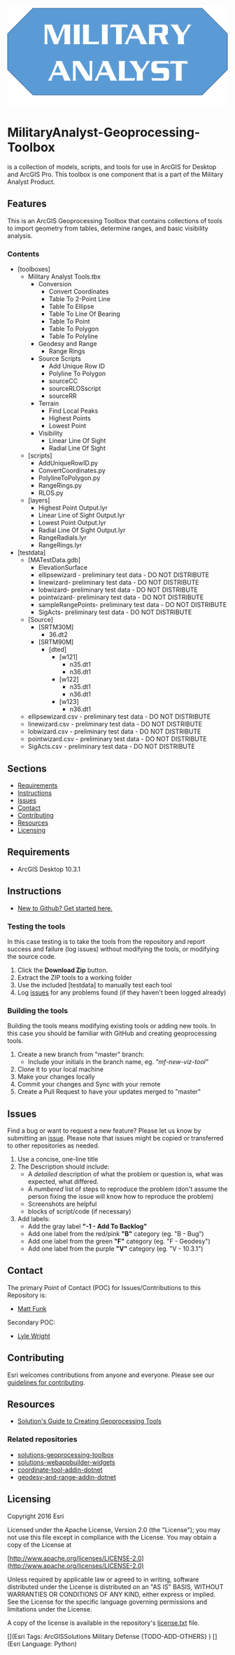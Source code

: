 ![Image of repository-template](MilitaryAnalystGraphic.png)

# MilitaryAnalyst-Geoprocessing-Toolbox
is a collection of models, scripts, and tools for use in ArcGIS for Desktop and ArcGIS Pro. This toolbox is one component that is a part of the Military Analyst Product. 

## Features

This is an ArcGIS Geoprocessing Toolbox that contains collections of tools to import geometry from tables, determine ranges, and basic visibility analysis.

### Contents
* [toolboxes]
	* Military Analyst Tools.tbx
		* Conversion
			* Convert Coordinates
			* Table To 2-Point Line
			* Table To Ellipse
			* Table To Line Of Bearing
			* Table To Point
			* Table To Polygon
			* Table To Polyline
		* Geodesy and Range
			* Range Rings
		* Source Scripts
			* Add Unique Row ID
			* Polyline To Polygon
			* sourceCC
			* sourceRLOSscript
			* sourceRR
		* Terrain
			* Find Local Peaks
			* Highest Points
			* Lowest Point
		* Visibility
			* Linear Line Of Sight
			* Radial Line Of Sight
	* [scripts]
		* AddUniqueRowID.py
		* ConvertCoordinates.py
		* PolylineToPolygon.py
		* RangeRings.py
		* RLOS.py
	* [layers]
		* Highest Point Output.lyr
		* Linear Line of Sight Output.lyr
		* Lowest Point Output.lyr
		* Radial Line Of Sight Output.lyr
		* RangeRadials.lyr
		* RangeRings.lyr
* [testdata]
	* [MATestData.gdb]
		* ElevationSurface		
		* ellipsewizard - preliminary test data - DO NOT DISTRIBUTE
		* linewizard- preliminary test data - DO NOT DISTRIBUTE
		* lobwizard- preliminary test data - DO NOT DISTRIBUTE
		* pointwizard- preliminary test data - DO NOT DISTRIBUTE
		* sampleRangePoints- preliminary test data - DO NOT DISTRIBUTE
		* SigActs- preliminary test data - DO NOT DISTRIBUTE
	* [Source]
		* [SRTM30M]
			* 36.dt2
		* [SRTM90M]
			* [dted]
				* [w121]
					* n35.dt1
					* n36.dt1
				* [w122]
					* n35.dt1
					* n36.dt1
				* [w123]
					* n36.dt1
	* ellipsewizard.csv - preliminary test data - DO NOT DISTRIBUTE
	* linewizard.csv - preliminary test data - DO NOT DISTRIBUTE
	* lobwizard.csv - preliminary test data - DO NOT DISTRIBUTE
	* pointwizard.csv - preliminary test data - DO NOT DISTRIBUTE
	* SigActs.csv - preliminary test data - DO NOT DISTRIBUTE

## Sections

* [Requirements](#requirements)
* [Instructions](#instructions)
* [Issues](#issues)
* [Contact](#contact)
* [Contributing](#contributing)
* [Resources](#resources)
* [Licensing](#licensing)

## Requirements

* ArcGIS Desktop 10.3.1

## Instructions

* [New to Github? Get started here.](http://htmlpreview.github.com/?https://github.com/Esri/esri.github.com/blob/master/help/esri-getting-to-know-github.html)

### Testing the tools
In this case testing is to take the tools from the repository and report success and failure (log issues) without modifying the tools, or modifying the source code.

1. Click the **Download Zip** button.
2. Extract the ZIP tools to a working folder
3. Use the included [testdata] to manually test each tool
4. Log [issues](https://github.com/ArcGIS/MilitaryAnalyst-Geoprocessing-Toolbox/issues) for any problems found (if they haven't been logged already)

### Building the tools
Building the tools means modifying existing tools or adding new tools. In this case you should be familiar with GitHub and creating geoprocessing tools.

1. Create a new branch from "master" branch:
	* Include your initials in the branch name, eg. *"mf-new-viz-tool"*
2. Clone it to your local machine
3. Make your changes locally
4. Commit your changes and Sync with your remote
5. Create a Pull Request to have your updates merged to "master"

## Issues

Find a bug or want to request a new feature?  Please let us know by submitting an [issue](https://github.com/ArcGIS/MilitaryAnalyst-Geoprocessing-Toolbox/issues).
Please note that issues might be copied or transferred to other repositories as needed.

1. Use a concise, one-line title
2. The Description should include:
	* A *detailed* description of what the problem or question is, what was expected, what differed.
	* A *numbered* list of steps to reproduce the problem (don't assume the person fixing the issue will know how to reproduce the problem)
	* Screenshots are helpful
	* blocks of script/code (if necessary)
4. Add labels:
	* Add the gray label **"-1 - Add To Backlog"**
	* Add one label from the red/pink **"B"** category (eg. "B - Bug")
	* Add one label from the green **"F"** category (eg. "F - Geodesy")
	* Add one label from the purple **"V"** category (eg. "V - 10.3.1")

## Contact

The primary Point of Contact (POC) for Issues/Contributions to this Repository is:

* [Matt Funk](https://github.com/mfunk)

Secondary POC:

* [Lyle Wright](https://github.com/topowright)

## Contributing

Esri welcomes contributions from anyone and everyone. Please see our [guidelines for contributing](https://github.com/esri/contributing).

## Resources

* [Solution's Guide to Creating Geoprocessing Tools](https://github.com/ArcGIS/Solutions-Resources/blob/master/Python/Style/SolutionsGuideToCreatingGeoprocessingTools.md)

### Related repositories
* [solutions-geoprocessing-toolbox](https://github.com/Esri/solutions-geoprocessing-toolbox)
* [solutions-webappbuilder-widgets](https://github.com/Esri/solutions-webappbuilder-widgets)
* [coordinate-tool-addin-dotnet](https://github.com/Esri/coordinate-tool-addin-dotnet)
* [geodesy-and-range-addin-dotnet](https://github.com/ArcGIS/geodesy-and-range-addin-dotnet)

## Licensing

Copyright 2016 Esri

Licensed under the Apache License, Version 2.0 (the "License");
you may not use this file except in compliance with the License.
You may obtain a copy of the License at

   [http://www.apache.org/licenses/LICENSE-2.0](http://www.apache.org/licenses/LICENSE-2.0)

Unless required by applicable law or agreed to in writing, software
distributed under the License is distributed on an "AS IS" BASIS,
WITHOUT WARRANTIES OR CONDITIONS OF ANY KIND, either express or implied.
See the License for the specific language governing permissions and
limitations under the License.

A copy of the license is available in the repository's
[license.txt](license.txt) file.

[](Esri Tags: ArcGISSolutions Military Defense {TODO-ADD-OTHERS} )
[](Esri Language: Python)